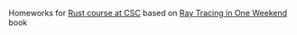 Homeworks for [Rust course at CSC](https://compscicenter.ru/courses/rustprogramming/2019-spring/) based on [Ray Tracing in One Weekend](https://www.realtimerendering.com/raytracing/Ray%20Tracing%20in%20a%20Weekend.pdf) book